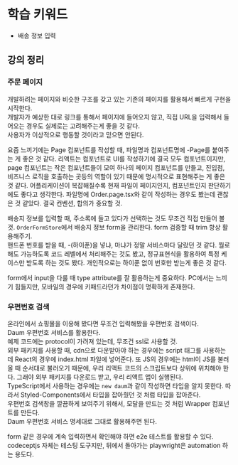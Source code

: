 # 학습 키워드

- 배송 정보 입력

## 강의 정리

### 주문 페이지

개발하려는 페이지와 비슷한 구조를 갖고 있는 기존의 페이지를 활용해서 빠르게 구현을 시작한다.  
개발자가 예상한 대로 링크를 통해서 페이지에 들어오지 않고, 직접 URL을 입력해서 들어오는 경우도 실제로는 고려해주는게 좋을 것 같다.  
사용자가 이상적으로 행동할 것이라고 믿으면 안된다.

요즘 느끼기에는 Page 컴포넌트를 작성할 때, 파일명과 컴포넌트명에 -Page를 붙여주는 게 좋은 것 같다. 리액트는 컴포넌트로 UI를 작성하기에 결국 모두 컴포넌트이지만, page 컴포넌트는 작은 컴포넌트들이 모여 하나의 페이지 컴포넌트를 만들고, 진입점, 비즈니스 로직을 호출하는 곳등의 역할이 있기 때문에 명시적으로 표현해주는 게 좋은 것 같다. 어플리케이션이 복잡해질수록 현재 파일이 페이지인지, 컴포넌트인지 판단하기에도 좋다고 생각한다. 파일명에 Order.page.tsx와 같이 작성하는 경우도 봤는데 괜찮은 것 같았다. 결국 컨벤션, 합의가 중요할 것.

배송지 정보를 입력할 때, 주소록에 들고 있다가 선택하는 것도 무조건 직접 만들어 볼 것.
`OrderFormStore`에서 배송지 정보 form을 관리한다. form 검증할 때 trim 항상 활용해주기.  
핸드폰 번호를 받을 때, -(하이푼)을 넣냐, 마냐가 정말 서비스마다 달랐던 것 같다. 뭘로 해도 가능하도록 코드 레벨에서 처리해주는 것도 봤고, 정규표현식을 활용하여 특정 케이스만 받도록 하는 것도 봤다. 개인적으로는 하이푼 없이 번호만 받는게 좋은 것 같다.

form에서 input을 다룰 때 type attribute를 잘 활용하는게 중요하다. PC에서는 느끼기 힘들지만, 모바일의 경우에 키패드라던가 차이점이 명확하게 존재한다.

### 우편번호 검색

온라인에서 쇼핑몰을 이용해 봤다면 무조건 입력해봤을 우편번호 검색이다.  
Daum 우편번호 서비스를 활용한다.  
예제 코드에는 protocol이 가려져 있는데, 무조건 ssl로 사용할 것.  
외부 패키지를 사용할 때, cdn으로 다운받아야 하는 경우에는 script 태그를 사용하는데 React의 경우에 index.html 파일에 넣어준다. 또 JS의 경우에는 html이 JS를 불러올 때 순서대로 불러오기 때문에, 우리 리액트 코드의 스크립트보다 상위에 위치해야 한다. 그래야 외부 패키지를 다운로드 받고, 우리 리액트 앱이 실행된다.  
TypeScript에서 사용하는 경우에는 `new daum`과 같이 작성하면 타입을 알지 못한다. 따라서 Styled-Components에서 타입을 잡아줬던 것 처럼 타입을 잡아준다.  
우편번호 검색창을 깔끔하게 보여주기 위해서, 모달을 만드는 것 처럼 Wrapper 컴포넌트를 만든다.  
Daum 우편번호 서비스 명세대로 그대로 활용해주면 된다.

form 같은 경우에 계속 입력하면서 확인해야 하면 e2e 테스트를 활용할 수 있다.  
codeceptjs 자체는 테스팅 도구지만, 뒤에서 돌아가는 playwright은 automation 하는 용도다.
